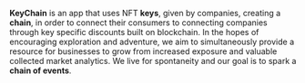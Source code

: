 **KeyChain** is an app that uses NFT **keys**, given by companies, creating a **chain**, in order to connect their consumers to connecting companies through key specific discounts built on blockchain. In the hopes of encouraging exploration and adventure, we aim to simultaneously provide a resource for businesses to grow from increased exposure and valuable collected market analytics. We live for spontaneity and our goal is to spark a **chain of events**.
